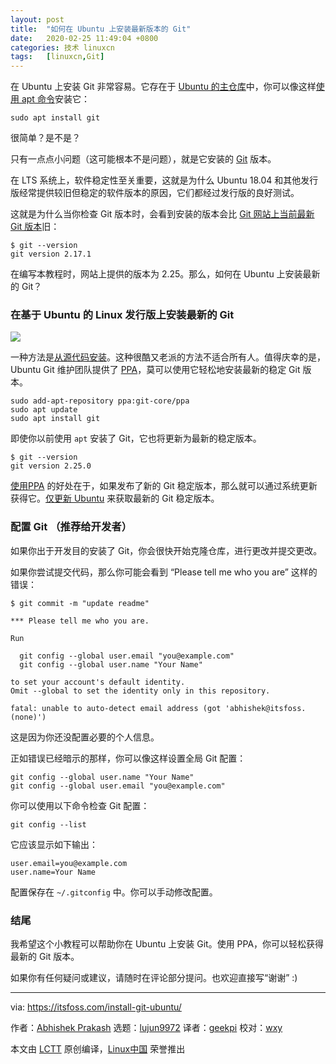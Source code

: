 ```yaml
---
layout: post
title:	"如何在 Ubuntu 上安装最新版本的 Git"
date:	2020-02-25 11:49:04 +0800 
categories:	技术 linuxcn 
tags:	[linuxcn,Git]
---
```



在 Ubuntu 上安装 Git 非常容易。它存在于 [Ubuntu 的主仓库](https://itsfoss.com/ubuntu-repositories/)中，你可以像这样[使用 apt 命令](https://itsfoss.com/apt-command-guide/)安装它：



```
sudo apt install git
```

很简单？是不是？


只有一点点小问题（这可能根本不是问题），就是它安装的 [Git](https://git-scm.com/) 版本。


在 LTS 系统上，软件稳定性至关重要，这就是为什么 Ubuntu 18.04 和其他发行版经常提供较旧但稳定的软件版本的原因，它们都经过发行版的良好测试。


这就是为什么当你检查 Git 版本时，会看到安装的版本会比 [Git 网站上当前最新 Git 版本](https://git-scm.com/downloads)旧：



```
$ git --version
git version 2.17.1
```

在编写本教程时，网站上提供的版本为 2.25。那么，如何在 Ubuntu 上安装最新的 Git？


### 在基于 Ubuntu 的 Linux 发行版上安装最新的 Git


![](/Asserts/Images//attachment/album/202002/25/114909wvsxtp5gsyprx75s.png)


一种方法是[从源代码安装](https://itsfoss.com/install-software-from-source-code/)。这种很酷又老派的方法不适合所有人。值得庆幸的是，Ubuntu Git 维护团队提供了 [PPA](https://launchpad.net/%7Egit-core/+archive/ubuntu/ppa)，莫可以使用它轻松地安装最新的稳定 Git 版本。



```
sudo add-apt-repository ppa:git-core/ppa
sudo apt update
sudo apt install git
```

即使你以前使用 `apt` 安装了 Git，它也将更新为最新的稳定版本。



```
$ git --version
git version 2.25.0
```

[使用PPA](https://itsfoss.com/ppa-guide/) 的好处在于，如果发布了新的 Git 稳定版本，那么就可以通过系统更新获得它。[仅更新 Ubuntu](https://itsfoss.com/update-ubuntu/) 来获取最新的 Git 稳定版本。


### 配置 Git （推荐给开发者）


如果你出于开发目的安装了 Git，你会很快开始克隆仓库，进行更改并提交更改。


如果你尝试提交代码，那么你可能会看到 “Please tell me who you are” 这样的错误：



```
$ git commit -m "update readme"

*** Please tell me who you are.

Run

  git config --global user.email "you@example.com"
  git config --global user.name "Your Name"

to set your account's default identity.
Omit --global to set the identity only in this repository.

fatal: unable to auto-detect email address (got 'abhishek@itsfoss.(none)')
```

这是因为你还没配置必要的个人信息。


正如错误已经暗示的那样，你可以像这样设置全局 Git 配置：



```
git config --global user.name "Your Name"
git config --global user.email "you@example.com"
```

你可以使用以下命令检查 Git 配置：



```
git config --list
```

它应该显示如下输出：



```
user.email=you@example.com
user.name=Your Name
```

配置保存在 `~/.gitconfig` 中。你可以手动修改配置。


### 结尾


我希望这个小教程可以帮助你在 Ubuntu 上安装 Git。使用 PPA，你可以轻松获得最新的 Git 版本。


如果你有任何疑问或建议，请随时在评论部分提问。也欢迎直接写“谢谢” :)




---


via: <https://itsfoss.com/install-git-ubuntu/>


作者：[Abhishek Prakash](https://itsfoss.com/author/abhishek/) 选题：[lujun9972](https://github.com/lujun9972) 译者：[geekpi](https://github.com/geekpi) 校对：[wxy](https://github.com/wxy)


本文由 [LCTT](https://github.com/LCTT/TranslateProject) 原创编译，[Linux中国](https://linux.cn/) 荣誉推出
